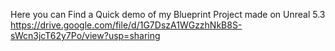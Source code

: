 Here you can Find a Quick demo of my Blueprint Project made on Unreal 5.3
https://drive.google.com/file/d/1G7DszA1WGzzhNkB8S-sWcn3jcT62y7Po/view?usp=sharing
